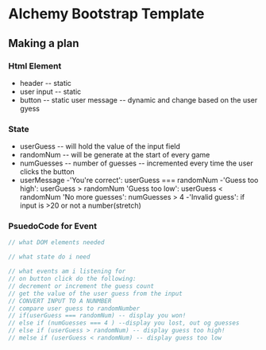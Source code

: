# Alchemy Bootstrap Template

## Making a plan

### Html Element
* header -- static
* user input -- static
* button -- static
user message -- dynamic and change based on the user gyess

### State
* userGuess -- will hold the value of the input field
* randomNum -- will be generate at the start of every game
* numGuesses -- number of guesses -- incremented every time the user clicks the button
* userMessage
     -'You're correct': userGuess === randomNum
     -'Guess too high': userGuess > randomNum
     'Guess too low': userGuess < randomNum
     'No more guesses': numGuesses > 4
     -'Invalid guess': if input is >20 or not a number(stretch)

### PsuedoCode for Event
```javascript
// what DOM elements needed

// what state do i need

// what events am i listening for
// on button click do the following:
// decrement or increment the guess count
// get the value of the user guess from the input
// CONVERT INPUT TO A NUNMBER
// compare user guess to randomNumber
// if(userGuess === randomNum) -- display you won!
// else if (numGuesses === 4 ) --display you lost, out og guesses
// else if (userGuess > randomNum) -- display guess too high!
// melse if (userGuess < randomNum) -- display guess too low
```

